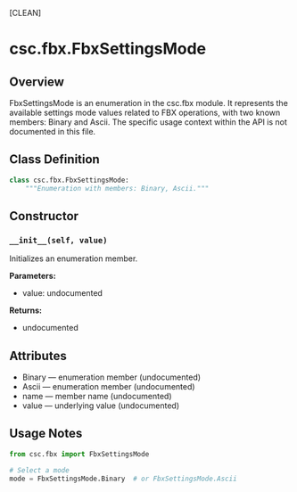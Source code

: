 [CLEAN]

# csc.fbx.FbxSettingsMode

## Overview

FbxSettingsMode is an enumeration in the csc.fbx module. It represents the available settings mode values related to FBX operations, with two known members: Binary and Ascii. The specific usage context within the API is not documented in this file.

## Class Definition

```python
class csc.fbx.FbxSettingsMode:
    """Enumeration with members: Binary, Ascii."""
```

## Constructor

### `__init__(self, value)`

Initializes an enumeration member.

**Parameters:**
- value: undocumented

**Returns:**
- undocumented

## Attributes

- Binary — enumeration member (undocumented)
- Ascii — enumeration member (undocumented)
- name — member name (undocumented)
- value — underlying value (undocumented)

## Usage Notes

```python
from csc.fbx import FbxSettingsMode

# Select a mode
mode = FbxSettingsMode.Binary  # or FbxSettingsMode.Ascii
```

